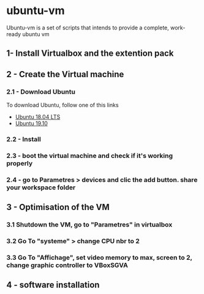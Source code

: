 # ubuntu-vm

Ubuntu-vm is a set of scripts that intends to provide a complete, work-ready ubuntu vm

## 1- Install Virtualbox and the extention pack

## 2 - Create the Virtual machine
### 2.1 - Download Ubuntu
To download Ubuntu, follow one of this links 
- [Ubuntu 18.04 LTS](https://ubuntu.com/download/desktop/thank-you?country=&version=18.04.3&architecture=amd64)
- [Ubuntu 19.10](https://ubuntu.com/download/desktop/thank-you/?version=19.10&architecture=amd64)

### 2.2 - Install
### 2.3 - boot the virtual machine and check if it's working properly
### 2.4 - go to Parametres > devices and clic the add button. share your workspace folder

## 3 - Optimisation of the VM
### 3.1 Shutdown the VM, go to "Parametres" in virtualbox
### 3.2 Go To "systeme" > change CPU nbr to 2
### 3.3 Go To "Affichage", set video memory to max, screen to 2, change graphic controller to VBoxSGVA


## 4 - software installation
